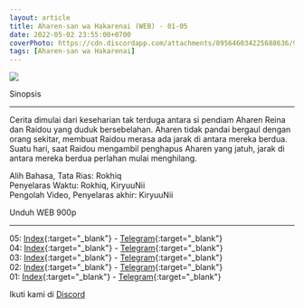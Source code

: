 ```yaml
---
layout: article
title: Aharen-san wa Hakarenai (WEB) - 01-05
date: 2022-05-02 23:55:00+0700
coverPhoto: https://cdn.discordapp.com/attachments/895646034225688636/969912955183460382/mpv-shot0072.jpg
tags: [Aharen-san wa Hakarenai]
---
```


![](https://cdn.discordapp.com/attachments/895646034225688636/969912955183460382/mpv-shot0072.jpg)

Sinopsis

---
Cerita dimulai dari keseharian tak terduga antara si pendiam Aharen Reina dan Raidou yang duduk bersebelahan.
Aharen tidak pandai bergaul dengan orang sekitar, membuat Raidou merasa ada jarak di antara mereka berdua.
Suatu hari, saat Raidou mengambil penghapus Aharen yang jatuh, jarak di antara mereka berdua perlahan mulai menghilang.


Alih Bahasa, Tata Rias: Rokhiq
<br>
Penyelaras Waktu: Rokhiq, KiryuuNii
<br>
Pengolah Video, Penyelaras akhir: KiryuuNii

Unduh WEB 900p

---
05: [Index](https://proyek.a-1ddl.workers.dev/0:/Musim%20Semi%202022/%5BWEB%5D/%5BA-1%5D%20Aharen-san%20wa%20Hakarenai%20%5BWEB%5D%5Bx264%20900p%5D%5BAAC%5D/%5BA-1%5D%20Aharen-san%20wa%20Hakarenai%20-%2005%20%5BWEB%5D%5Bx264%20900p%5D%5BAAC%5D%5B1984BFC1%5D.mkv){:target="_blank"} - [Telegram](https://t.me/a1fansubweeklies/78){:target="_blank"}
<br>
04: [Index](https://proyek.a-1ddl.workers.dev/0:/Musim%20Semi%202022/%5BWEB%5D/%5BA-1%5D%20Aharen-san%20wa%20Hakarenai%20%5BWEB%5D%5Bx264%20900p%5D%5BAAC%5D/%5BA-1%5D%20Aharen-san%20wa%20Hakarenai%20-%2004%20%5BWEB%5D%5Bx264%20900p%5D%5BAAC%5D%5B2E6A4BF2%5D.mkv){:target="_blank"} - [Telegram](https://t.me/a1fansubweeklies/72){:target="_blank"}
<br>
03: [Index](https://proyek.a-1ddl.workers.dev/0:/Musim%20Semi%202022/%5BWEB%5D/%5BA-1%5D%20Aharen-san%20wa%20Hakarenai%20%5BWEB%5D%5Bx264%20900p%5D%5BAAC%5D/%5BA-1%5D%20Aharen-san%20wa%20Hakarenai%20-%2003%20%5BWEB%5D%5Bx264%20900p%5D%5BAAC%5D%5BC14AB7CE%5D.mkv){:target="_blank"} - [Telegram](https://t.me/a1fansubweeklies/61){:target="_blank"}
<br>
02: [Index](https://proyek.a-1ddl.workers.dev/0:/Musim%20Semi%202022/%5BWEB%5D/%5BA-1%5D%20Aharen-san%20wa%20Hakarenai%20%5BWEB%5D%5Bx264%20900p%5D%5BAAC%5D/%5BA-1%5D%20Aharen-san%20wa%20Hakarenai%20-%2002%20%5BWEB%5D%5Bx264%20900p%5D%5BAAC%5D%5B4EE392D2%5D.mkv){:target="_blank"} - [Telegram](https://t.me/a1fansubweeklies/55){:target="_blank"}
<br>
01: [Index](https://proyek.a-1ddl.workers.dev/0:/Musim%20Semi%202022/%5BWEB%5D/%5BA-1%5D%20Aharen-san%20wa%20Hakarenai%20%5BWEB%5D%5Bx264%20900p%5D%5BAAC%5D/%5BA-1%5D%20Aharen-san%20wa%20Hakarenai%20-%2001%20%5BWEB%5D%5Bx264%20900p%5D%5BAAC%5D%5BB2F48555%5D.mkv){:target="_blank"} - [Telegram](https://t.me/a1fansubweeklies/53){:target="_blank"}

Ikuti kami di [Discord](https://discord.gg/8QeuePwYgV)
